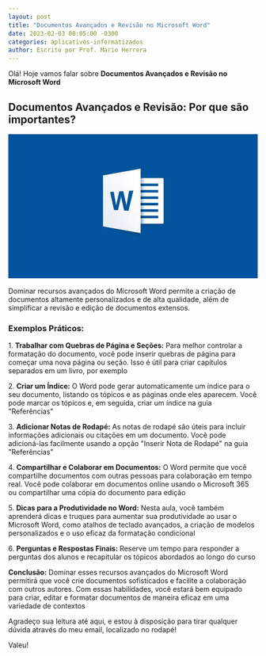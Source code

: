 ```yaml
---
layout: post
title: "Documentos Avançados e Revisão no Microsoft Word"
date: 2023-02-03 00:05:00 -0300
categories: aplicativos-informatizados
author: Escrito por Prof. Mario Herrera
---
```


Olá! Hoje vamos falar sobre **Documentos Avançados e Revisão no Microsoft Word**

## Documentos Avançados e Revisão: Por que são importantes?


![](https://github.com/mariopuebla17/blog/blob/main/_images/202302/word1.jpg?raw=true)

Dominar recursos avançados do Microsoft Word permite a criação de documentos altamente personalizados e de alta qualidade, além de simplificar a revisão e edição de documentos extensos.

### Exemplos Práticos:

1\. **Trabalhar com Quebras de Página e Seções:** Para melhor controlar a formatação do documento, você pode inserir quebras de página para começar uma nova página ou seção. Isso é útil para criar capítulos separados em um livro, por exemplo  

2\. **Criar um Índice:** O Word pode gerar automaticamente um índice para o seu documento, listando os tópicos e as páginas onde eles aparecem. Você pode marcar os tópicos e, em seguida, criar um índice na guia "Referências"  

3\. **Adicionar Notas de Rodapé:** As notas de rodapé são úteis para incluir informações adicionais ou citações em um documento. Você pode adicioná-las facilmente usando a opção "Inserir Nota de Rodapé" na guia "Referências"  

4\. **Compartilhar e Colaborar em Documentos:** O Word permite que você compartilhe documentos com outras pessoas para colaboração em tempo real. Você pode colaborar em documentos online usando o Microsoft 365 ou compartilhar uma cópia do documento para edição 

5\. **Dicas para a Produtividade no Word:** Nesta aula, você também aprenderá dicas e truques para aumentar sua produtividade ao usar o Microsoft Word, como atalhos de teclado avançados, a criação de modelos personalizados e o uso eficaz da formatação condicional  

6\. **Perguntas e Respostas Finais:** Reserve um tempo para responder a perguntas dos alunos e recapitular os tópicos abordados ao longo do curso


**Conclusão:** Dominar esses recursos avançados do Microsoft Word permitirá que você crie documentos sofisticados e facilite a colaboração com outros autores. Com essas habilidades, você estará bem equipado para criar, editar e formatar documentos de maneira eficaz em uma variedade de contextos


Agradeço sua leitura até aqui, e estou à disposição para tirar qualquer dúvida através do meu email, localizado no rodapé!

Valeu!